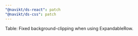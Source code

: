 ```yaml
---
"@navikt/ds-react": patch
"@navikt/ds-css": patch
---
```


Table: Fixed background-clipping when using ExpandableRow.
